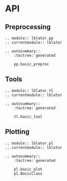 # API

## Preprocessing

```{eval-rst}
.. module:: lblator.pp
.. currentmodule:: lblator

.. autosummary::
    :toctree: generated

    pp.basic_preproc
```

## Tools

```{eval-rst}
.. module:: lblator.tl
.. currentmodule:: lblator

.. autosummary::
    :toctree: generated

    tl.basic_tool
```

## Plotting

```{eval-rst}
.. module:: lblator.pl
.. currentmodule:: lblator

.. autosummary::
    :toctree: generated

    pl.basic_plot
    pl.BasicClass
```
